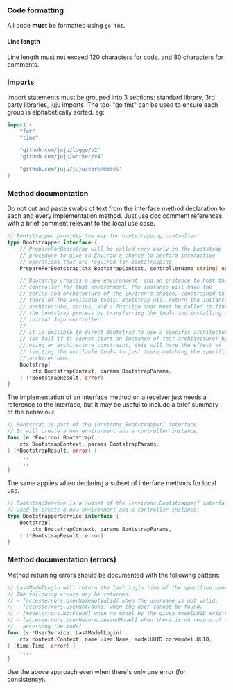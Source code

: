 ### Code formatting

All code **must** be formatted using `go fmt`. 

#### Line length

Line length must not exceed 120 characters for code, and 80 characters for
comments.

### Imports

Import statements must be grouped into 3 sections: standard library, 3rd party
libraries, juju imports. The tool "go fmt" can be used to ensure each
group is alphabetically sorted. eg:

```go
import (
    "fmt"
    "time"

    "github.com/juju/loggo/v2"
    "github.com/juju/worker/v4"

    "github.com/juju/juju/core/model"
)
```

### Method documentation

Do not cut and paste swabs of text from the interface method declaration to each
and every implementation method.
Just use doc comment references with a brief comment relevant to the local
use case.

```go
// Bootstrapper provides the way for bootstrapping controller.
type Bootstrapper interface {
    // PrepareForBootstrap will be called very early in the bootstrap
    // procedure to give an Environ a chance to perform interactive
    // operations that are required for bootstrapping.
    PrepareForBootstrap(ctx BootstrapContext, controllerName string) error

    // Bootstrap creates a new environment, and an instance to host the
    // controller for that environment. The instance will have the
    // series and architecture of the Environ's choice, constrained to
    // those of the available tools. Bootstrap will return the instance's
    // architecture, series, and a function that must be called to finalize
    // the bootstrap process by transferring the tools and installing the
    // initial Juju controller.
    //
    // It is possible to direct Bootstrap to use a specific architecture
    // (or fail if it cannot start an instance of that architecture) by
    // using an architecture constraint; this will have the effect of
    // limiting the available tools to just those matching the specified
    // architecture.
    Bootstrap(
        ctx BootstrapContext, params BootstrapParams,
    ) (*BootstrapResult, error)
}
```

The implementation of an interface method on a receiver just needs a reference
to the interface, but it may be useful to include a brief summary of the
behaviour.

```go
// Bootstrap is part of the [environs.Bootstrapper] interface.
// It will create a new environment and a controller instance.
func (e *Environ) Bootstrap(
    ctx BootstrapContext, params BootstrapParams,
) (*BootstrapResult, error) {
    ...
    ...
}
```

The same applies when declaring a subset of interface methods for local use.
```go
// BootstrapService is a subset of the [environs.Bootstrapper] interface
// used to create a new environment and a controller instance.
type BootstrapperService interface {
    Bootstrap(
        ctx BootstrapContext, params BootstrapParams,
    ) (*BootstrapResult, error)
}
```

### Method documentation (errors)

Method returning errors should be documented with the following pattern:

```go
// LastModelLogin will return the last login time of the specified user.
// The following errors may be returned:
// - [accesserrors.UserNameNotValid] when the username is not valid.
// - [accesserrors.UserNotFound] when the user cannot be found.
// - [modelerrors.NotFound] when no model by the given modelUUID exists.
// - [accesserrors.UserNeverAccessedModel] when there is no record of the user
//   accessing the model.
func (s *UserService) LastModelLogin(
    ctx context.Context, name user.Name, modelUUID coremodel.UUID,
) (time.Time, error) {
    ....
}
```

Use the above approach even when there's only one error (for consistency).
